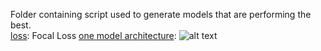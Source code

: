 Folder containing script used to generate models that are performing the best.  
<ins>loss</ins>: Focal Loss
<ins>one model architecture</ins>: ![alt text](one_model_architecture.png)
